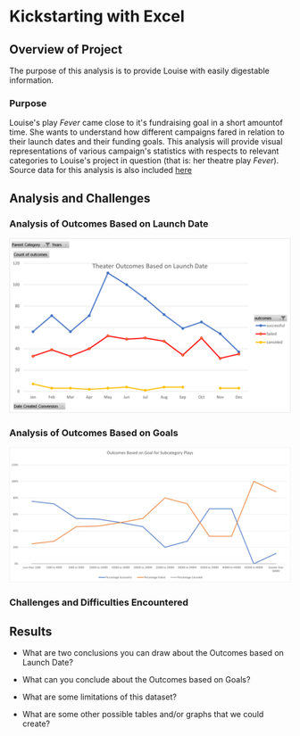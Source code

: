 # Kickstarting with Excel

## Overview of Project

The purpose of this analysis is to provide Louise with easily digestable information.

### Purpose

Louise's play *Fever* came close to it's fundraising goal in a short amountof time. She wants to understand how different campaigns fared in relation to their launch dates and their funding goals. This analysis will provide visual representations of various campaign's statistics with respects to relevant categories to Louise's project in question (that is: her theatre play *Fever*). Source data for this analysis is also included [here](/Kickstarter_Challenge.xlsx)


## Analysis and Challenges

### Analysis of Outcomes Based on Launch Date
![Theater_Outcomes_vs_Launch](/resources/Theater_Outcomes_vs_Launch.png)

### Analysis of Outcomes Based on Goals
![Outcomes_vs_Goals](/resources/Outcomes_vs_Goals.png)

### Challenges and Difficulties Encountered

## Results

- What are two conclusions you can draw about the Outcomes based on Launch Date?

- What can you conclude about the Outcomes based on Goals?

- What are some limitations of this dataset?

- What are some other possible tables and/or graphs that we could create?

